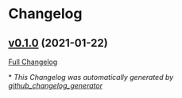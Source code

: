# Changelog

## [v0.1.0](https://github.com/kyohah/itamae-plugin-recipe-bedrock_server/tree/v0.1.0) (2021-01-22)

[Full Changelog](https://github.com/kyohah/itamae-plugin-recipe-bedrock_server/compare/116c84f7f2e3d15fc681a1fd3f9156d85949c8a3...v0.1.0)



\* *This Changelog was automatically generated by [github_changelog_generator](https://github.com/github-changelog-generator/github-changelog-generator)*
